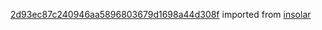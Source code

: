 [2d93ec87c240946aa5896803679d1698a44d308f](https://github.com/insolar/insolar/commit/2d93ec87c240946aa5896803679d1698a44d308f) imported from [insolar](https://github.com/insolar/insolar)
